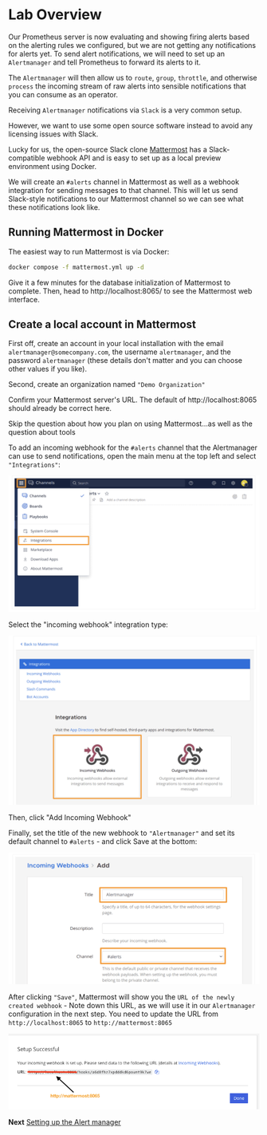 # Lab Overview

Our Prometheus server is now evaluating and showing firing alerts based on the alerting rules we configured, but we are not getting any notifications for alerts yet. To send alert notifications, we will need to set up an `Alertmanager` and tell Prometheus to forward its alerts to it. 

The `Alertmanager` will then allow us to `route`, `group`, `throttle`, and otherwise `process` the incoming stream of raw alerts into sensible notifications that you can consume as an operator.

Receiving `Alertmanager` notifications via `Slack` is a very common setup.

However, we want to use some open source software instead to avoid any licensing issues with Slack.

Lucky for us, the open-source Slack clone [Mattermost](https://mattermost.com/) has a Slack-compatible webhook API and is easy to set up as a local preview environment using Docker.

We will create an `#alerts` channel in Mattermost as well as a webhook integration for sending messages to that channel. This will let us send Slack-style notifications to our Mattermost channel so we can see what these notifications look like.

## Running Mattermost in Docker

The easiest way to run Mattermost is via Docker:

```bash
docker compose -f mattermost.yml up -d
```

Give it a few minutes for the database initialization of Mattermost to complete. Then, head to http://localhost:8065/ to see the Mattermost web interface.


## Create a local account in Mattermost

First off, create an account in your local installation with the email `alertmanager@somecompany.com`, the username `alertmanager`, and the password `alertmanager` (these details don't matter and you can choose other values if you like).

Second, create an organization named `"Demo Organization"`

Confirm your Mattermost server's URL. The default of http://localhost:8065 should already be correct here.

Skip the question about how you plan on using Mattermost...as well as the question about tools

To add an incoming webhook for the `#alerts` channel that the Alertmanager can use to send notifications, open the main menu at the top left and select `"Integrations"`:

![](/imgs/3.png)

Select the "incoming webhook" integration type:

![](/imgs/4.png)

Then, click "Add Incoming Webhook"

Finally, set the title of the new webhook to `"Alertmanager"` and set its default channel to `#alerts` - and click Save at the bottom:

![](/imgs/5.png)

After clicking `"Save"`, Mattermost will show you the `URL of the newly created webhook` - Note down this URL, as we will use it in our `Alertmanager` configuration in the next step. You need to update the URL from `http://localhost:8065` to `http://mattermost:8065`

![](/imgs/mattermost/6.png)

**Next** [Setting up the Alert manager](./alertmanager.md)
